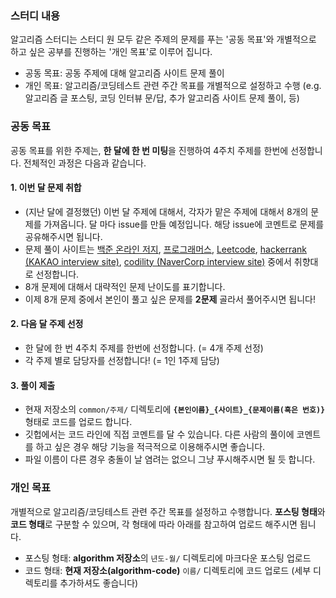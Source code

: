 ### 스터디 내용

알고리즘 스터디는 스터디 원 모두 같은 주제의 문제를 푸는 '공동 목표'와 개별적으로 하고 싶은 공부를 진행하는 '개인 목표'로 이루어 집니다.  

- 공동 목표: 공동 주제에 대해 알고리즘 사이트 문제 풀이
- 개인 목표: 알고리즘/코딩테스트 관련 주간 목표를 개별적으로 설정하고 수행 (e.g. 알고리즘 글 포스팅, 코딩 인터뷰 문/답, 추가 알고리즘 사이트 문제 풀이, 등)

### 공동 목표

공동 목표를 위한 주제는, **한 달에 한 번 미팅**을 진행하여 4주치 주제를 한번에 선정합니다. 전체적인 과정은 다음과 같습니다.

#### 1. 이번 달 문제 취합

- (지난 달에 결정했던) 이번 달 주제에 대해서, 각자가 맡은 주제에 대해서 8개의 문제를 가져옵니다. 달 마다 issue를 만들 예정입니다. 해당 issue에 코멘트로 문제를 공유해주시면 됩니다.
- 문제 풀이 사이트는 [백준 온라인 저지](https://www.acmicpc.net/), [프로그래머스](https://programmers.co.kr/learn/challenges), [Leetcode](https://leetcode.com/explore/), [hackerrank (KAKAO interview site)](https://www.hackerrank.com/dashboard), [codility (NaverCorp interview site)](https://www.codility.com/) 중에서 취향대로 선정합니다.
- 8개 문제에 대해서 대략적인 문제 난이도를 표기합니다.
- 이제 8개 문제 중에서 본인이 풀고 싶은 문제를 **2문제** 골라서 풀어주시면 됩니다! 

#### 2. 다음 달 주제 선정

- 한 달에 한 번 4주치 주제를 한번에 선정합니다. (= 4개 주제 선정)
- 각 주제 별로 담당자를 선정합니다! (= 1인 1주제 담당)

#### 3. 풀이 제출

- 현재 저장소의 `common/주제/` 디렉토리에 **`{본인이름}_{사이트}_{문제이름(혹은 번호)}`** 형태로 코드를 업로드 합니다.
- 깃헙에서는 코드 라인에 직접 코멘트를 달 수 있습니다. 다른 사람의 풀이에 코멘트를 하고 싶은 경우 해당 기능을 적극적으로 이용해주시면 좋습니다.
- 파일 이름이 다른 경우 충돌이 날 염려는 없으니 그냥 푸시해주시면 될 듯 합니다.

### 개인 목표

개별적으로  알고리즘/코딩테스트 관련 주간 목표를 설정하고 수행합니다. **포스팅 형태**와 **코드 형태**로 구분할 수 있으며, 각 형태에 따라 아래를 참고하여 업로드 해주시면 됩니다. 

- 포스팅 형태: **algorithm 저장소**의  `년도-월/` 디렉토리에 마크다운 포스팅 업로드
- 코드 형태: **현재 저장소(algorithm-code)** `이름/` 디렉토리에 코드 업로드 (세부 디렉토리를 추가하셔도 좋습니다)

